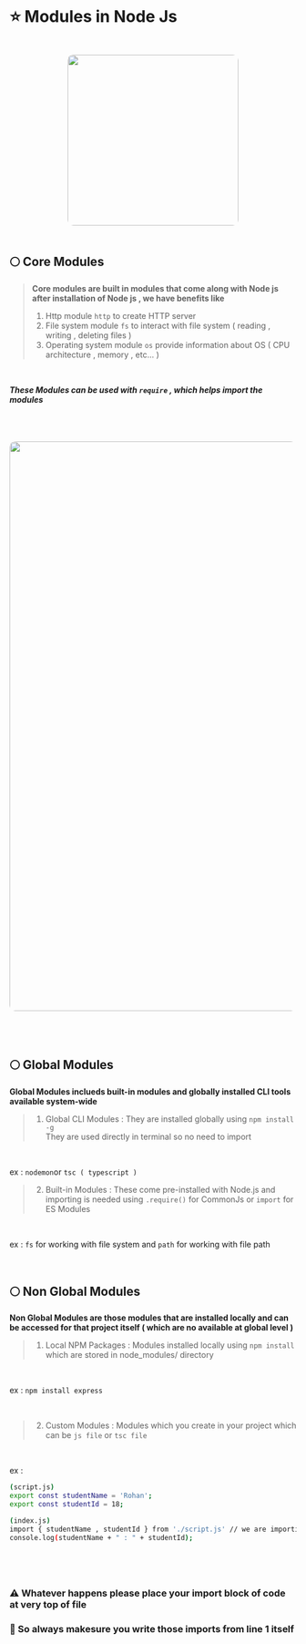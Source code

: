 # ⭐ Modules in Node Js

<p align="center">
  <img
    src="https://github.com/user-attachments/assets/afd503d6-3a5e-4dfb-bf2a-b0bbbd62373c",
    width="300" 
    style="border-radius:10px; margin-top:20px; margin-bottom:20px;" 
  />
</p>

## 🌕 Core Modules
> __Core modules are built in modules that come along with Node js after installation of Node js , we have benefits like <br>__
> 1. Http module ```http``` to create HTTP server <br>
> 2. File system module ```fs``` to interact with file system ( reading , writing , deleting files ) <br>
> 3. Operating system module ```os``` provide information about OS ( CPU architecture , memory , etc... )

<br>

 ___These Modules can be used with ```require``` , which helps import the modules___

 <br>

<p align="center">
  <img 
    src="https://github.com/user-attachments/assets/20f3902a-882b-4aea-92bb-b58a965f40a2",
    width="1000" 
    style="border-radius:10px; margin-top:20px; margin-bottom:20px;" 
  />
</p>

 <br>

 ## 🌕 Global Modules <br>
__Global Modules inclueds built-in modules and globally installed CLI tools available system-wide__
>  1. Global CLI Modules : They are installed globally using ```npm install -g``` <br> They are used directly in terminal so no need to import

 <br>

  ex : ```nodemon```or ```tsc ( typescript )```
<br>

>  2. Built-in Modules : These come pre-installed with Node.js and importing is needed using ```.require()``` for CommonJs or  ```import``` for ES Modules

<br>

ex : ```fs``` for working with file system and ```path``` for working with file path

<br>

## 🌕 Non Global Modules  <br>
__Non Global Modules are those modules that are installed locally and can be accessed for that project itself ( which are no available at global level )__
> 1. Local NPM Packages : Modules installed locally using ```npm install``` which are stored in node_modules/ directory

<br>

ex : ```npm install express``` 

<br>

> 2. Custom Modules : Modules which you create in your project which can be ```js file``` or ```tsc file``` <br>

<br>

ex : 

```bash
(script.js)
export const studentName = 'Rohan';
export const studentId = 18;
```

```bash
(index.js)
import { studentName , studentId } from './script.js' // we are importing our modules
console.log(studentName + " : " + studentId);
```

#

<br>

### ⚠️ Whatever happens please place your import block of code at very top of file
### 💫 So always makesure you write those imports from line 1 itself

